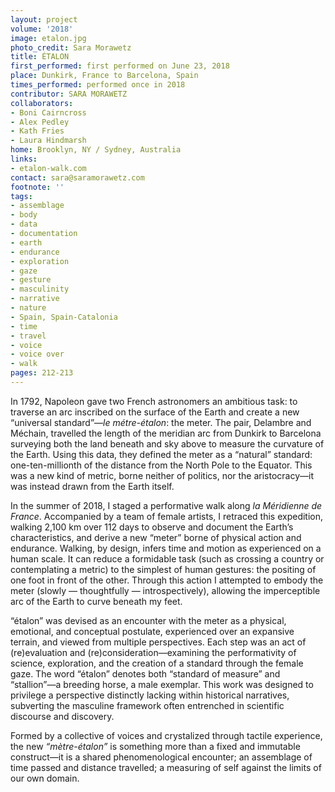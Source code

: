 ```yaml
---
layout: project
volume: '2018'
image: etalon.jpg
photo_credit: Sara Morawetz
title: ÉTALON
first_performed: first performed on June 23, 2018
place: Dunkirk, France to Barcelona, Spain
times_performed: performed once in 2018
contributor: SARA MORAWETZ
collaborators:
- Boni Cairncross
- Alex Pedley
- Kath Fries
- Laura Hindmarsh
home: Brooklyn, NY / Sydney, Australia
links:
- etalon-walk.com
contact: sara@saramorawetz.com
footnote: ''
tags:
- assemblage
- body
- data
- documentation
- earth
- endurance
- exploration
- gaze
- gesture
- masculinity
- narrative
- nature
- Spain, Spain-Catalonia
- time
- travel
- voice
- voice over
- walk
pages: 212-213
---
```


In 1792, Napoleon gave two French astronomers an ambitious task: to traverse an arc inscribed on the surface of the Earth and create a new “universal standard”—_le métre-étalon_: the meter. The pair, Delambre and Méchain, travelled the length of the meridian arc from Dunkirk to Barcelona surveying both the land beneath and sky above to measure the curvature of the Earth. Using this data, they defined the meter as a “natural” standard: one-ten-millionth of the distance from the North Pole to the Equator. This was a new kind of metric, borne neither of politics, nor the aristocracy—it was instead drawn from the Earth itself.

In the summer of 2018, I staged a performative walk along _la Méridienne de France_. Accompanied by a team of female artists, I retraced this expedition, walking 2,100 km over 112 days to observe and document the Earth’s characteristics, and derive a new “meter” borne of physical action and endurance. Walking, by design, infers time and motion as experienced on a human scale. It can reduce a formidable task (such as crossing a country or contemplating a metric) to the simplest of human gestures: the positing of one foot in front of the other. Through this action I attempted to embody the meter (slowly — thoughtfully — introspectively), allowing the imperceptible arc of the Earth to curve beneath my feet.

“étalon” was devised as an encounter with the meter as a physical, emotional, and conceptual postulate, experienced over an expansive terrain, and viewed from multiple perspectives. Each step was an act of (re)evaluation and (re)consideration—examining the performativity of science, exploration, and the creation of a standard through the female gaze. The word “étalon” denotes both “standard of measure” and “stallion”—a breeding horse, a male exemplar. This work was designed to privilege a perspective distinctly lacking within historical narratives, subverting the masculine framework often entrenched in scientific discourse and discovery.

Formed by a collective of voices and crystalized through tactile experience, the new _“mètre-étalon”_ is something more than a fixed and immutable construct—it is a shared phenomenological encounter; an assemblage of time passed and distance travelled; a measuring of self against the limits of our own domain.
